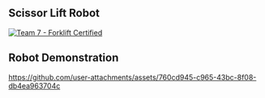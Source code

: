 ## Scissor Lift Robot

[![Team 7 - Forklift Certified](https://github.com/user-attachments/assets/a0ee65e8-ab40-46c8-96dc-ecdf152603c3)](https://docs.google.com/presentation/d/1MfNANb6EVWyjVJSjbepWOfFAxB6lb4VbESeHsFoK4Ag/edit#slide=id.p)

## Robot Demonstration
https://github.com/user-attachments/assets/760cd945-c965-43bc-8f08-db4ea963704c

